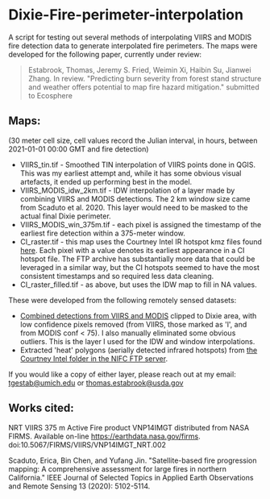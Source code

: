# Dixie-Fire-perimeter-interpolation
A script for testing out several methods of interpolating VIIRS and MODIS fire detection data to generate interpolated fire perimeters. The maps were developed for the following paper, currently under review: 

> Estabrook, Thomas, Jeremy S. Fried, Weimin Xi, Haibin Su, Jianwei Zhang. In review. "Predicting burn severity from forest stand structure and weather offers potential to map fire hazard mitigation." submitted to Ecosphere

## Maps: 
(30 meter cell size, cell values record the Julian interval, in hours, between 2021-01-01 00:00 GMT and fire detection)
- VIIRS_tin.tif - Smoothed TIN interpolation of VIIRS points done in QGIS. This was my earliest attempt and, while it has some obvious visual artefacts, it ended up performing best in the model.
- VIIRS_MODIS_idw_2km.tif - IDW interpolation of a layer made by combining VIIRS and MODIS detections. The 2 km window size came from Scaduto et al. 2020. This layer would need to be masked to the actual final Dixie perimeter.
- VIIRS_MODIS_win_375m.tif - each pixel is assigned the timestamp of the earliest fire detection within a 375-meter window.
- CI_raster.tif - this map uses the Courtney Intel IR hotspot kmz files found [here](https://ftp.wildfire.gov/public/incident_specific_data/calif_n/!CALFIRE/2021_Incidents/CA-BTU-009205_Dixie/IR/CourtneyIntel/). Each pixel with a value denotes its earliest appearance in a CI hotspot file. The FTP archive has substantially more data that could be leveraged in a similar way, but the CI hotspots seemed to have the most consistent timestamps and so required less data cleaning. 
- CI_raster_filled.tif - as above, but uses the IDW map to fill in NA values.


These were developed from the following remotely sensed datasets:
- [Combined detections from VIIRS and MODIS](https://www.earthdata.nasa.gov/learn/find-data/near-real-time/firms/active-fire-data) clipped to Dixie area, with low confidence pixels removed (from VIIRS, those marked as 'l', and from MODIS conf < 75). I also manually eliminated some obvious outliers. This is the layer I used for the IDW and window interpolations.
- Extracted 'heat' polygons (aerially detected infrared hotspots) from [the Courtney Intel folder in the NIFC FTP server](https://ftp.wildfire.gov/public/incident_specific_data/calif_n/!CALFIRE/2021_Incidents/CA-BTU-009205_Dixie/IR/CourtneyIntel/).

If you would like a copy of either layer, please reach out at my email: [tgestab@umich.edu](tgestab@umich.edu) or [thomas.estabrook@usda.gov](thomas.estabrook@usda.gov)

## Works cited:
NRT VIIRS 375 m Active Fire product VNP14IMGT distributed from NASA FIRMS. Available on-line https://earthdata.nasa.gov/firms. doi:10.5067/FIRMS/VIIRS/VNP14IMGT_NRT.002

Scaduto, Erica, Bin Chen, and Yufang Jin. "Satellite-based fire progression mapping: A comprehensive assessment for large fires in northern California." IEEE Journal of Selected Topics in Applied Earth Observations and Remote Sensing 13 (2020): 5102-5114.
